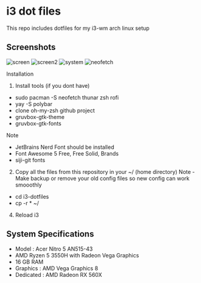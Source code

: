 # i3 dot files

This repo includes dotfiles for my i3-wm arch linux setup

Screenshots
------------
![screen](https://user-images.githubusercontent.com/52344717/121675828-8e576580-cad1-11eb-8ae5-bf12efc09d3a.png)
![screen2](https://user-images.githubusercontent.com/52344717/121676325-1dfd1400-cad2-11eb-845c-89eeec4b9b2d.png)
![system](https://user-images.githubusercontent.com/52344717/121677346-5f41f380-cad3-11eb-9c43-48b64845cf18.png)
![neofetch](https://user-images.githubusercontent.com/52344717/121677320-57824f00-cad3-11eb-862d-5296151cfc9c.png)

Installation
1. Install tools (if you dont have)
- sudo pacman -S neofetch thunar zsh rofi 
- yay -S polybar 
- clone oh-my-zsh github project
- gruvbox-gtk-theme
- gruvbox-gtk-fonts

Note 
- JetBrains Nerd Font should be installed
- Font Awesome 5 Free, Free Solid, Brands
- siji-git fonts

2. Copy all the files from this repository in your ~/ (home directory)
Note - Make backup or remove your old config files so new config can work smooothly

- cd i3-dotfiles 
- cp -r * ~/

4. Reload i3

System Specifications
----------------------
- Model : Acer Nitro 5 AN515-43
- AMD Ryzen 5 3550H with Radeon Vega Graphics
- 16 GB RAM
- Graphics : AMD Vega Graphics 8
- Dedicated : AMD Radeon RX 560X
